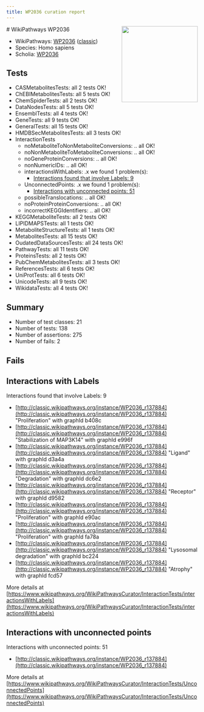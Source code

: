 ```yaml
---
title: WP2036 curation report
---
```


<img style="float: right; width: 200px" src="https://upload.wikimedia.org/wikipedia/commons/thumb/8/83/Wplogo_with_text_500.png/640px-Wplogo_with_text_500.png" />
# WikiPathways WP2036

* WikiPathways: [WP2036](https://wikipathways.org/pathways/WP2036) ([classic](https://classic.wikipathways.org/instance/WP2036))
* Species: Homo sapiens
* Scholia: [WP2036](https://scholia.toolforge.org/wikipathways/WP2036)
## Tests
* CASMetabolitesTests: all 2 tests OK!
* ChEBIMetabolitesTests: all 5 tests OK!
* ChemSpiderTests: all 2 tests OK!
* DataNodesTests: all 5 tests OK!
* EnsemblTests: all 4 tests OK!
* GeneTests: all 9 tests OK!
* GeneralTests: all 15 tests OK!
* HMDBSecMetabolitesTests: all 3 tests OK!
* InteractionTests
    * noMetaboliteToNonMetaboliteConversions: .. all OK!
    * noNonMetaboliteToMetaboliteConversions: .. all OK!
    * noGeneProteinConversions: .. all OK!
    * nonNumericIDs: .. all OK!
    * interactionsWithLabels: .x we found 1 problem(s):
        * [Interactions found that involve Labels: 9](#630d2680)
    * UnconnectedPoints: .x we found 1 problem(s):
        * [Interactions with unconnected points: 51](#7f1d40f4)
    * possibleTranslocations: .. all OK!
    * noProteinProteinConversions: .. all OK!
    * incorrectKEGGIdentifiers: .. all OK!
* KEGGMetaboliteTests: all 2 tests OK!
* LIPIDMAPSTests: all 1 tests OK!
* MetaboliteStructureTests: all 1 tests OK!
* MetabolitesTests: all 15 tests OK!
* OudatedDataSourcesTests: all 24 tests OK!
* PathwayTests: all 11 tests OK!
* ProteinsTests: all 2 tests OK!
* PubChemMetabolitesTests: all 3 tests OK!
* ReferencesTests: all 6 tests OK!
* UniProtTests: all 6 tests OK!
* UnicodeTests: all 9 tests OK!
* WikidataTests: all 4 tests OK!


## Summary

* Number of test classes: 21
* Number of tests: 138
* Number of assertions: 275
* Number of fails: 2

## Fails

<a name="630d2680" />

## Interactions with Labels

Interactions found that involve Labels: 9

* [http://classic.wikipathways.org/instance/WP2036_r137884](http://classic.wikipathways.org/instance/WP2036_r137884) "Proliferation" with graphId b408c
* [http://classic.wikipathways.org/instance/WP2036_r137884](http://classic.wikipathways.org/instance/WP2036_r137884) "Stabilization of MAP3K14" with graphId e996f
* [http://classic.wikipathways.org/instance/WP2036_r137884](http://classic.wikipathways.org/instance/WP2036_r137884) "Ligand" with graphId d3a4a
* [http://classic.wikipathways.org/instance/WP2036_r137884](http://classic.wikipathways.org/instance/WP2036_r137884) "Degradation" with graphId dc6e2
* [http://classic.wikipathways.org/instance/WP2036_r137884](http://classic.wikipathways.org/instance/WP2036_r137884) "Receptor" with graphId d9582
* [http://classic.wikipathways.org/instance/WP2036_r137884](http://classic.wikipathways.org/instance/WP2036_r137884) "Proliferation" with graphId e90ac
* [http://classic.wikipathways.org/instance/WP2036_r137884](http://classic.wikipathways.org/instance/WP2036_r137884) "Proliferation" with graphId fa78a
* [http://classic.wikipathways.org/instance/WP2036_r137884](http://classic.wikipathways.org/instance/WP2036_r137884) "Lysosomal degradation" with graphId bc224
* [http://classic.wikipathways.org/instance/WP2036_r137884](http://classic.wikipathways.org/instance/WP2036_r137884) "Atrophy" with graphId fcd57


More details at [https://www.wikipathways.org/WikiPathwaysCurator/InteractionTests/interactionsWithLabels](https://www.wikipathways.org/WikiPathwaysCurator/InteractionTests/interactionsWithLabels)

<a name="7f1d40f4" />

## Interactions with unconnected points

Interactions with unconnected points: 51

* [http://classic.wikipathways.org/instance/WP2036_r137884](http://classic.wikipathways.org/instance/WP2036_r137884)


More details at [https://www.wikipathways.org/WikiPathwaysCurator/InteractionTests/UnconnectedPoints](https://www.wikipathways.org/WikiPathwaysCurator/InteractionTests/UnconnectedPoints)

